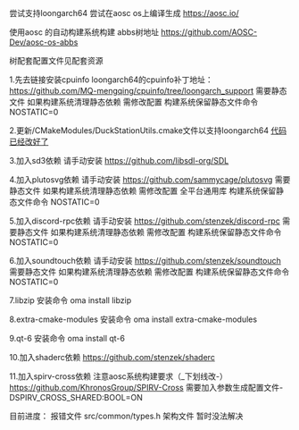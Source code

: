 尝试支持loongarch64     尝试在aosc os上编译生成 https://aosc.io/

使用aosc 的自动构建系统构建 abbs树地址 https://github.com/AOSC-Dev/aosc-os-abbs

树配套配置文件见配套资源

1.先去链接安装cpuinfo loongarch64的cpuinfo补丁地址：   https://github.com/MQ-mengqing/cpuinfo/tree/loongarch_support 需要静态文件 如果构建系统清理静态依赖 需修改配置  构建系统保留静态文件命令 NOSTATIC=0

2.更新/CMakeModules/DuckStationUtils.cmake文件以支持loongarch64 [代码已经改好了](https://github.com/ouni666/duckstation/blob/master/CMakeModules/DuckStationUtils.cmake)

3.加入sd3依赖 请手动安装                               https://github.com/libsdl-org/SDL

4.加入plutosvg依赖 请手动安装                          https://github.com/sammycage/plutosvg  需要静态文件 如果构建系统清理静态依赖 需修改配置 全平台通用库 构建系统保留静态文件命令 NOSTATIC=0

5.加入discord-rpc依赖 请手动安装                       https://github.com/stenzek/discord-rpc 需要静态文件 如果构建系统清理静态依赖 需修改配置  构建系统保留静态文件命令 NOSTATIC=0

6.加入soundtouch依赖 请手动安装                        https://github.com/stenzek/soundtouch 需要静态文件 如果构建系统清理静态依赖 需修改配置   构建系统保留静态文件命令 NOSTATIC=0

7.libzip              安装命令 oma install libzip

8.extra-cmake-modules 安装命令 oma install extra-cmake-modules 

9.qt-6                安装命令 oma install qt-6

10.加入shaderc依赖                                    https://github.com/stenzek/shaderc

11.加入spirv-cross依赖    注意aosc系统构建要求（_下划线改-）   https://github.com/KhronosGroup/SPIRV-Cross  需要加入参数生成配置文件-DSPIRV_CROSS_SHARED:BOOL=ON

目前进度： 报错文件 src/common/types.h  架构文件 暂时没法解决

